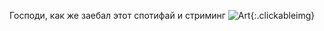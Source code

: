 ---
---
Господи, как же заебал этот спотифай и стриминг
![Art]({{site.url}}/assets/images/spotify-nk.jpg){:.clickableimg}